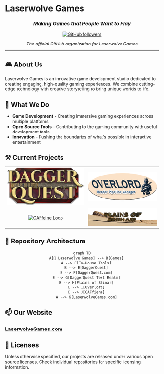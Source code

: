 #  Laserwolve Games

<div align="center">

### _**Making Games that People Want to Play**_

[![GitHub followers](https://img.shields.io/github/followers/Laserwolve-Games?style=social)](https://github.com/Laserwolve-Games)

*The official GitHub organization for Laserwolve Games*

---
</div>

## 🎮 About Us

Laserwolve Games is an innovative game development studio dedicated to creating engaging, high-quality gaming experiences. We combine cutting-edge technology with creative storytelling to bring unique worlds to life.

## 🌟 What We Do

- **Game Development** - Creating immersive gaming experiences across multiple platforms
- **Open Source Tools** - Contributing to the gaming community with useful development tools
- **Innovation** - Pushing the boundaries of what's possible in interactive entertainment

## ⚒️ Current Projects

<div align="center">
  <table>
    <tr>
      <td align="center">
        <a href="https://DaggerQuest.com/" target="_blank">
          <img src="https://github.com/Laserwolve-Games/DaggerQuest/blob/main/logo.webp" alt="DaggerQuest Logo" width="400"/>
        </a>
      </td>
      <td align="center">
        <a href="https://github.com/Laserwolve-Games/Overlord" target="_blank">
          <img src="https://github.com/Laserwolve-Games/Overlord/blob/main/images/readmelogo.webp" alt="Overlord Logo" width="400"/>
        </a>
      </td>
    </tr>
    <tr>
      <td align="center">
        <a href="https://github.com/Laserwolve-Games/CAFfeine" target="_blank">
          <img src="https://github.com/Laserwolve-Games/CAFfeine/blob/main/images/logo.webp" alt="CAFfeine Logo" width="400"/>
        </a>
      </td>
      <td align="center">
        <a href="https://PlainsOfShinar.com/" target="_blank">
          <img src="https://github.com/Laserwolve-Games/PlainsOfShinar/blob/main/images/logo.webp" alt="Plains of Shinar Logo" width="400"/>
        </a>
      </td>
    </tr>
  </table>
</div>

## 📖 Repository Architecture

<div align="center">

```mermaid
graph TD
    A[🐺 Laserwolve Games] --> B[Games]
    A --> C[In-House Tools]
    B --> E[DaggerQuest]
    E --> F[DaggerQuest.com]
    E --> G[DaggerQuest Test Realm]
    B --> H[Plains of Shinar]
    C --> I[Overlord]
    C --> J[CAFfiene]
    A --> K[LaserwolveGames.com]
```
</div>

## 📫 Our Website

### [LaserwolveGames.com](https://LaserwolveGames.com)

## 📄 Licenses

Unless otherwise specified, our projects are released under various open source licenses. Check individual repositories for specific licensing information.

